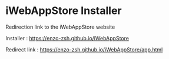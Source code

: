 # iWebAppStore Installer
Redirection link to the iWebAppStore website

Installer : https://enzo-zsh.github.io/iWebAppStore

Redirect link : https://enzo-zsh.github.io/iWebAppStore/app.html
